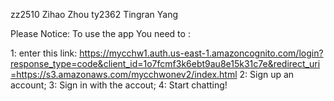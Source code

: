 zz2510 Zihao Zhou
ty2362 Tingran Yang

Please Notice:
To use the app You need to :

1: enter this link:
https://mycchw1.auth.us-east-1.amazoncognito.com/login?response_type=code&client_id=1o7fcmf3k6ebt9au8e15k31c7e&redirect_uri=https://s3.amazonaws.com/mycchwonev2/index.html
2: Sign up an account;
3: Sign in with the accout;
4: Start chatting!
